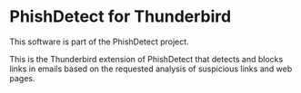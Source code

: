 
# PhishDetect for Thunderbird

This software is part of the PhishDetect project.

This is the Thunderbird extension of PhishDetect that detects and blocks links in emails based on the requested analysis of suspicious links and web pages.
